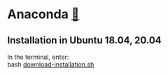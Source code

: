 # Anaconda [:link:](https://www.anaconda.com/)

## Installation in Ubuntu 18.04, 20.04
In the terminal, enter:     
bash [download-installation.sh](download-installation.sh)


